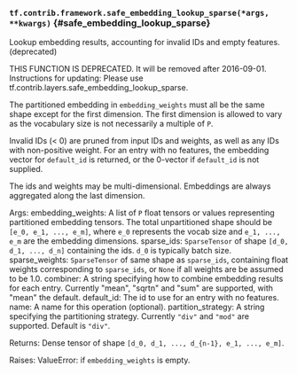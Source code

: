 ### `tf.contrib.framework.safe_embedding_lookup_sparse(*args, **kwargs)` {#safe_embedding_lookup_sparse}

Lookup embedding results, accounting for invalid IDs and empty features. (deprecated)

THIS FUNCTION IS DEPRECATED. It will be removed after 2016-09-01.
Instructions for updating:
Please use tf.contrib.layers.safe_embedding_lookup_sparse.

  The partitioned embedding in `embedding_weights` must all be the same shape
  except for the first dimension. The first dimension is allowed to vary as the
  vocabulary size is not necessarily a multiple of `P`.

  Invalid IDs (< 0) are pruned from input IDs and weights, as well as any IDs
  with non-positive weight. For an entry with no features, the embedding vector
  for `default_id` is returned, or the 0-vector if `default_id` is not supplied.

  The ids and weights may be multi-dimensional. Embeddings are always aggregated
  along the last dimension.

  Args:
    embedding_weights:  A list of `P` float tensors or values representing
        partitioned embedding tensors.  The total unpartitioned shape should be
        `[e_0, e_1, ..., e_m]`, where `e_0` represents the vocab size and
        `e_1, ..., e_m` are the embedding dimensions.
    sparse_ids: `SparseTensor` of shape `[d_0, d_1, ..., d_n]` containing the
        ids. `d_0` is typically batch size.
    sparse_weights: `SparseTensor` of same shape as `sparse_ids`, containing
        float weights corresponding to `sparse_ids`, or `None` if all weights
        are be assumed to be 1.0.
    combiner: A string specifying how to combine embedding results for each
        entry. Currently "mean", "sqrtn" and "sum" are supported, with "mean"
        the default.
    default_id: The id to use for an entry with no features.
    name: A name for this operation (optional).
    partition_strategy: A string specifying the partitioning strategy.
        Currently `"div"` and `"mod"` are supported. Default is `"div"`.


  Returns:
    Dense tensor of shape `[d_0, d_1, ..., d_{n-1}, e_1, ..., e_m]`.

  Raises:
    ValueError: if `embedding_weights` is empty.

